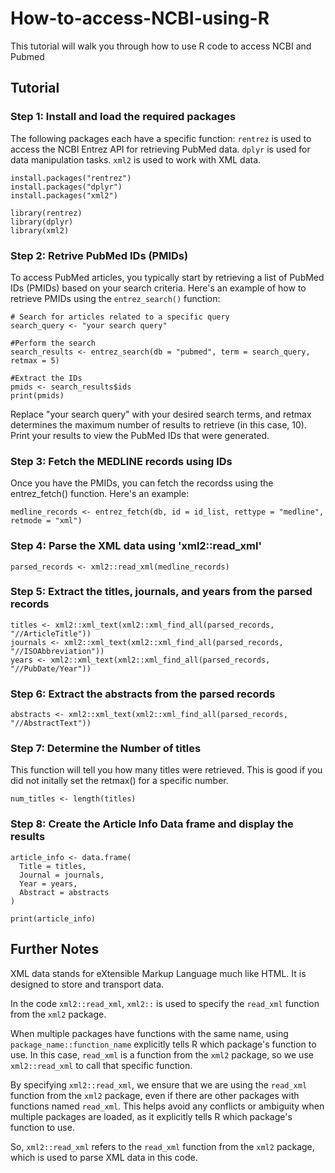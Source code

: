 # How-to-access-NCBI-using-R
This tutorial will walk you through how to use R code to access NCBI and Pubmed
## Tutorial
### Step 1: Install and load the required packages
The following packages each have a specific function:
  ```rentrez``` is used to access the NCBI Entrez API for retrieving PubMed data.
  ```dplyr``` is used for data manipulation tasks.
  ```xml2``` is used to work with XML data.
```
install.packages("rentrez")
install.packages("dplyr")
install.packages("xml2")

library(rentrez)
library(dplyr)
library(xml2)
```

### Step 2: Retrive PubMed IDs (PMIDs)
To access PubMed articles, you typically start by retrieving a list of PubMed IDs (PMIDs) based on your search criteria. Here's an example of how to retrieve PMIDs using the ```entrez_search()``` function:
```
# Search for articles related to a specific query
search_query <- "your search query"

#Perform the search
search_results <- entrez_search(db = "pubmed", term = search_query, retmax = 5)

#Extract the IDs
pmids <- search_results$ids
print(pmids)
```
Replace "your search query" with your desired search terms, and retmax determines the maximum number of results to retrieve (in this case, 10). Print your results to view the PubMed IDs that were generated.
### Step 3: Fetch the MEDLINE records using IDs
Once you have the PMIDs, you can fetch the recordss using the entrez_fetch() function. Here's an example:
```
medline_records <- entrez_fetch(db, id = id_list, rettype = "medline", retmode = "xml")
```
### Step 4: Parse the XML data using 'xml2::read_xml'
```
parsed_records <- xml2::read_xml(medline_records)
```
### Step 5: Extract the titles, journals, and years from the parsed records
```
titles <- xml2::xml_text(xml2::xml_find_all(parsed_records, "//ArticleTitle"))
journals <- xml2::xml_text(xml2::xml_find_all(parsed_records, "//ISOAbbreviation"))
years <- xml2::xml_text(xml2::xml_find_all(parsed_records, "//PubDate/Year"))
```
### Step 6: Extract the abstracts from the parsed records
```
abstracts <- xml2::xml_text(xml2::xml_find_all(parsed_records, "//AbstractText"))
```
### Step 7: Determine the Number of titles
This function will tell you how many titles were retrieved. This is good if you did not initally set the retmax() for a specific number.
```
num_titles <- length(titles)
```
### Step 8: Create the Article Info Data frame and display the results
```
article_info <- data.frame(
  Title = titles,
  Journal = journals,
  Year = years,
  Abstract = abstracts
)

print(article_info)
```
## Further Notes
XML data stands for eXtensible Markup Language much like HTML. It is designed to store and transport data.

In the code `xml2::read_xml`, `xml2::` is used to specify the `read_xml` function from the `xml2` package.

When multiple packages have functions with the same name, using `package_name::function_name` explicitly tells R which package's function to use. In this case, `read_xml` is a function from the `xml2` package, so we use `xml2::read_xml` to call that specific function.

By specifying `xml2::read_xml`, we ensure that we are using the `read_xml` function from the `xml2` package, even if there are other packages with functions named `read_xml`. This helps avoid any conflicts or ambiguity when multiple packages are loaded, as it explicitly tells R which package's function to use.

So, `xml2::read_xml` refers to the `read_xml` function from the `xml2` package, which is used to parse XML data in this code.
